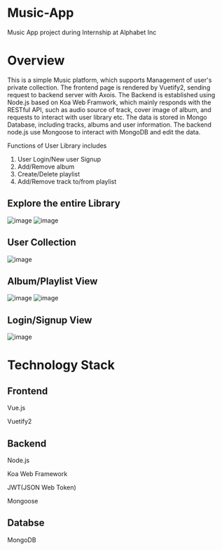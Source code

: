 # Music-App
Music App project during Internship at Alphabet Inc

# Overview
This is a simple Music platform, which supports Management of user's private collection. The frontend page is rendered by Vuetify2, 
sending request to backend server with Axois. The Backend is established using Node.js based on Koa Web Framwork, 
which mainly responds with the RESTful API, such as audio source of track, cover image of album, and requests to interact with user library etc. 
The data is stored in Mongo Database, including tracks, albums and user information. The backend node.js use Mongoose to interact with MongoDB and edit the data.

Functions of User Library includes
1. User Login/New user Signup
2. Add/Remove album
3. Create/Delete playlist
4. Add/Remove track to/from playlist

## Explore the entire Library
![image](https://github.com/Apocalypse990923-qshi/music-app/assets/97980766/f60da53a-2286-45cd-a4f1-aed4b1a47102)
![image](https://github.com/Apocalypse990923-qshi/music-app/assets/97980766/29c44210-0160-4b3f-b98c-63c513078443)

## User Collection
![image](https://github.com/Apocalypse990923-qshi/music-app/assets/97980766/f8613098-a0c9-4a43-983e-ceb6ce624fd7)

## Album/Playlist View
![image](https://github.com/Apocalypse990923-qshi/music-app/assets/97980766/b98f5bf5-1ac1-4b0c-86fb-4385b62e0919)
![image](https://github.com/Apocalypse990923-qshi/music-app/assets/97980766/908baeee-8ac3-4ffa-ba2c-9b530448c371)

## Login/Signup View
![image](https://github.com/Apocalypse990923-qshi/music-app/assets/97980766/6e513476-5b63-4021-9c07-26deb0051c6c)


# Technology Stack
## Frontend
Vue.js

Vuetify2

## Backend
Node.js

Koa Web Framework 

JWT(JSON Web Token)

Mongoose

## Databse
MongoDB
